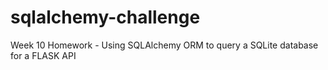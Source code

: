 # sqlalchemy-challenge

Week 10 Homework - Using SQLAlchemy ORM to query a SQLite database for a FLASK API


